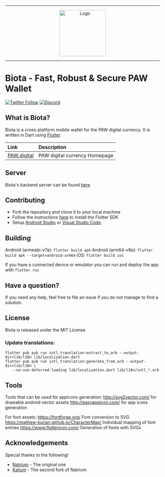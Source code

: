 <hr />
<div align="center">
    <img src="public/asset/img/biotalogo.png" alt="Logo" width='150px' height='auto'/>
</div>
<hr />

# Biota - Fast, Robust & Secure PAW Wallet

[![Twitter Follow](https://img.shields.io/twitter/follow/PAW_digital?style=social)](https://twitter.com/intent/follow?screen_name=PAW_digital)
[![Discord](https://img.shields.io/badge/discord-join%20chat-orange.svg?logo=discord&color=7289DA)](https://discord.gg/DjXn6bb3aE)


## What is Biota?

Biota is a cross-platform mobile wallet for the PAW digital currency. It is written in Dart using [Flutter](https://flutter.io).

| Link | Description |
| :----- | :------ |
[PAW.digital](https://paw.digital) | PAW digital currency Homepage

## Server

Biota's backend server can be found [here](https://github.com/paw-digital/paw-wallet-server)

## Contributing

* Fork the repository and clone it to your local machine
* Follow the instructions [here](https://flutter.io/docs/get-started/install) to install the Flutter SDK
* Setup [Android Studio](https://flutter.io/docs/development/tools/android-studio) or [Visual Studio Code](https://flutter.io/docs/development/tools/vs-code).

## Building

Android (armeabi-v7a): `flutter build apk`
Android (arm64-v8a): `flutter build apk --target=android-arm64`
iOS: `flutter build ios`

If you have a connected device or emulator you can run and deploy the app with `flutter run`

## Have a question?

If you need any help, feel free to file an issue if you do not manage to find a solution.

## License

Biota is released under the MIT License

### Update translations:

```
flutter pub pub run intl_translation:extract_to_arb --output-dir=lib/l10n lib/localization.dart
flutter pub pub run intl_translation:generate_from_arb --output-dir=lib/l10n \
   --no-use-deferred-loading lib/localization.dart lib/l10n/intl_*.arb
```

## Tools

Tools that can be used for appicons generation:
http://svg2vector.com/  for drawable android vector assets
http://easyappicon.com/ for app icons generation

For font assets:
https://fontforge.org/ Font conversion to SVG
https://mathew-kurian.github.io/CharacterMap/ Individual mapping of font entries
https://www.fluttericon.com/ Generation of fonts with SVGs

## Acknowledgements

Special thanks to the following!
- [Natrium](https://github.com/appditto/natrium_wallet_flutter) - The original one
- [Kalium](https://github.com/BananoCoin/kalium_wallet_flutter) - The second fork of Natrium
